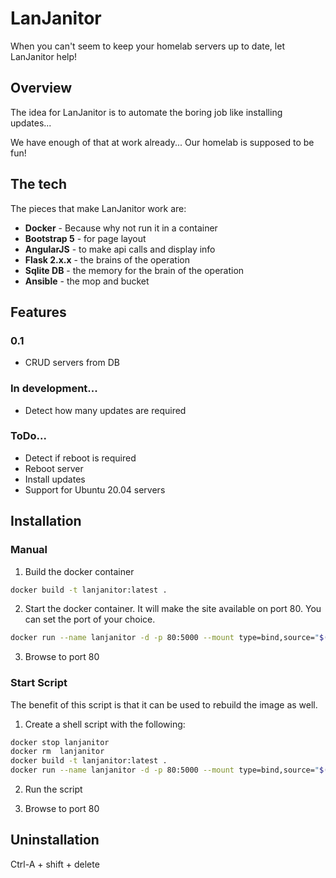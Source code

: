 # LanJanitor
When you can't seem to keep your homelab servers up to date, let LanJanitor help!

## Overview
The idea for LanJanitor is to automate the boring job like installing updates...

We have enough of that at work already... Our homelab is supposed to be fun!
## The tech
The pieces that make LanJanitor work are:
* **Docker** - Because why not run it in a container
* **Bootstrap 5** - for page layout
* **AngularJS** - to make api calls and display info
* **Flask 2.x.x** - the brains of the operation
* **Sqlite DB** - the memory for the brain of the operation
* **Ansible** - the mop and bucket

## Features
### 0.1
* CRUD servers from DB 

### In development...
* Detect how many updates are required

### ToDo...
* Detect if reboot is required
* Reboot server
* Install updates
* Support for Ubuntu 20.04 servers

## Installation
### Manual
1. Build the docker container
```bash
docker build -t lanjanitor:latest .
```

2. Start the docker container. It will make the site available on port 80. You can set the port of your choice.
```bash
docker run --name lanjanitor -d -p 80:5000 --mount type=bind,source="$(pwd)"/app,target=/app lanjanitor
```

3. Browse to port 80

### Start Script
The benefit of this script is that it can be used to rebuild the image as well.

1. Create a shell script with the following:
```bash
docker stop lanjanitor
docker rm  lanjanitor
docker build -t lanjanitor:latest .
docker run --name lanjanitor -d -p 80:5000 --mount type=bind,source="$(pwd)"/app,target=/app lanjanitor
```
2. Run the script

3. Browse to port 80

## Uninstallation
Ctrl-A + shift + delete
